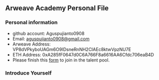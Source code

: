 ## Arweave Academy Personal File

### Personal information

- github account: Aguspujianto0908
- Email: aguspujianto0908@gmail.com
- Arweave Address: VP8dVPkyboUAGm6O9IDsneRnNH2CIAEc8ktwVpzNU7E
- ETH Address: 0xA285fF0647d0C6A766F8a6616AA6Cfdc706eaB4D
- Please finish this [form](https://docs.google.com/forms/d/e/1FAIpQLSfWA5fIIcBgmRppm3jNz5vmf9Mai_QMVil-2pO4r7YKn_Zhtw/viewform?usp=sf_link) to join in the talent pool.

### Introduce Yourself